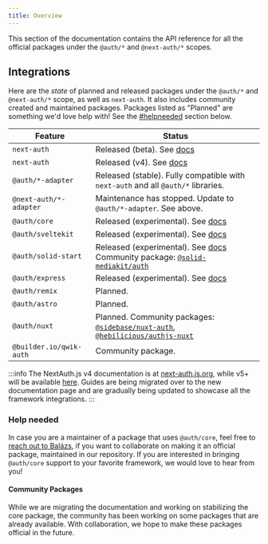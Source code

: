 ```yaml
---
title: Overview
---
```


This section of the documentation contains the API reference for all the official packages under the `@auth/*` and `@next-auth/*` scopes.

## Integrations

Here are the _state_ of planned and released packages under the `@auth/*` and `@next-auth/*` scope, as well as `next-auth`. It also includes community created and maintained packages. Packages listed as "Planned" are something we'd love help with! See the [#helpneeded]() section below.

| Feature                | Status                                                                                                                                                                                 |
| ---------------------- | -------------------------------------------------------------------------------------------------------------------------------------------------------------------------------------- |
| `next-auth`            | Released (beta). See [docs](/reference/nextjs)                                                                                                                                         |
| `next-auth`            | Released (v4). See [docs](https://next-auth.js.org)                                                                                                                                    |
| `@auth/*-adapter`      | Released (stable). Fully compatible with `next-auth` and all `@auth/*` libraries.                                                                                                      |
| `@next-auth/*-adapter` | Maintenance has stopped. Update to `@auth/*-adapter`. See above.                                                                                                                       |
| `@auth/core`           | Released (experimental). See [docs](/reference/core)                                                                                                                                   |
| `@auth/sveltekit`      | Released (experimental). See [docs](/reference/sveltekit)                                                                                                                              |
| `@auth/solid-start`    | Released (experimental). See [docs](/reference/solidstart) Community package: [`@solid-mediakit/auth`](https://www.npmjs.com/package/@solid-mediakit/auth)                             |
| `@auth/express`        | Released (experimental). See [docs](/reference/express)                                                                                                                                |
| `@auth/remix`          | Planned.                                                                                                                                                                               |
| `@auth/astro`          | Planned.                                                                                                                                                                               |
| `@auth/nuxt`           | Planned. Community packages: [`@sidebase/nuxt-auth`](https://github.com/sidebase/nuxt-auth), [`@hebilicious/authjs-nuxt`](https://authjs-nuxt.pages.dev/)                              |
| `@builder.io/qwik-auth`| Community package.                                                                                                                                                                               |

:::info
The NextAuth.js v4 documentation is at [next-auth.js.org](https://next-auth.js.org), while v5+ will be available [here](/reference/nextjs). Guides are being migrated over to the new documentation page and are gradually being updated to showcase all the framework integrations.
:::

### Help needed

In case you are a maintainer of a package that uses `@auth/core`, feel free to [reach out to Balázs](https://twitter.com/balazsorban44), if you want to collaborate on making it an official package, maintained in our repository. If you are interested in bringing `@auth/core` support to your favorite framework, we would love to hear from you!

#### Community Packages

While we are migrating the documentation and working on stabilizing the core package, the community has been working on some packages that are already available. With collaboration, we hope to make these packages official in the future.
